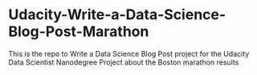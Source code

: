 # Udacity-Write-a-Data-Science-Blog-Post-Marathon
This is the repo to Write a Data Science Blog Post project for the Udacity Data Scientist Nanodegree Project about the Boston marathon results
